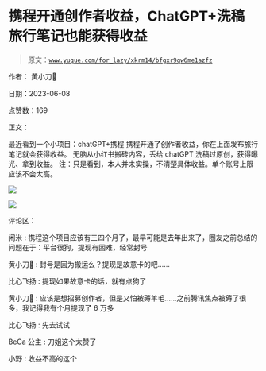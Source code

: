 # 携程开通创作者收益，ChatGPT+洗稿旅行笔记也能获得收益

> 原文：[`www.yuque.com/for_lazy/xkrm14/bfgxr9qw6me1azfz`](https://www.yuque.com/for_lazy/xkrm14/bfgxr9qw6me1azfz)

作者： 黄小刀🔪

日期：2023-06-08

点赞数：169

正文：

最近看到一个小项目：chatGPT+携程 携程开通了创作者收益，你在上面发布旅行笔记就会获得收益。 无脑从小红书搬砖内容，丢给 chatGPT 洗稿过原创，获得曝光、拿到收益。 注：只是看到，本人并未实操，不清楚具体收益。单个账号上限应该不会太高。

![](img/bf7e537a29f64419c034ea266963f3b0.png)  

![](img/c5f5e55ecacf4b58a61d6dce676c8174.png)  

评论区：

闲米 : 携程这个项目应该有三四个月了，最早可能是去年出来了，圈友之前总结的问题在于：平台很狗，提现有困难，经常封号

黄小刀🔪 : 封号是因为搬运么？提现是故意卡的吧……

比心飞扬 : 提现如果故意卡的话，就有点狗了

黄小刀🔪 : 应该是想招募创作者，但是又怕被薅羊毛……之前腾讯焦点被薅了很多，我记得我有个月提现了 6 万多

比心飞扬 : 先去试试

BeCa 公主 : 刀姐这个太赞了

小野 : 收益不高的这个

